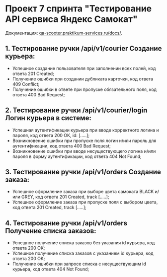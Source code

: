 # Проект 7 спринта "Тестирование API сервиса Яндекс Самокат"

Документация: [qa-scooter.praktikum-services.ru/docs/]().

## 1. Тестирование ручки /api/v1/courier Создание курьера:
* Успешное создание пользователя при заполнении всех полей, код ответа 201 Created;
* Получение ошибки при создании дубликата карточки, код ответа 409 Сonflict; 
* Получение ошибки в ответе при пропуске обязательного поля, код ответа 400 Bad Request; 

## 2. Тестирование ручки /api/v1/courier/login Логин курьера в системе:
* Успешная аутентификации курьера при вводе корректного логина и пароля, код ответа 200 OK, id: [.....];
* Возникновение ошибки при пропуске поля логин и/или пароль для аутентификации, код ответа 400 Bad Request;
* Возникновение ошибки при вводе несуществующего логина и/или пароля в форму аутентификации, код ответа 404 Not Found;

## 3. Тестирование ручки /api/v1/orders Создание заказа:
* Успешное оформление заказа при выборе цвета самоката BLACK и/или GREY, код ответа 201 Created, track [.....]; 
* Успешное оформление заказа при пропуске поля с выбором цвета, код ответа 201 Created, track [.....]; 

## 4. Тестирование ручки /api/v1/orders Получение списка заказов:
* Успешное получение списка заказов без указания id курьера, код ответа 200 OK;
* Успешное получение списка заказов с указанием id курьера, код ответа 200 OK;
* Получение ошибки при запросе списка с несуществующим id курьера, код ответа 404 Not Found;